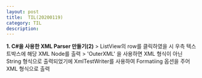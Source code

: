 ```yaml
---
layout: post
title:  TIL(20200119)
category: TIL 
description: 
---
```


<p><b>1. C#을 사용한 XML Parser 만들기(2)</b>
> ListView의 row를 클릭하였을 시 우측 텍스트박스에 해당 XML Node를 출력
> 'OuterXML' 을 사용하면 XML 형식이 아닌 String 형식으로 출력되었기에 
  XmlTestWriter를 사용하여 Formatiing 옵션을 주어 XML 형식으로 출력
<p>